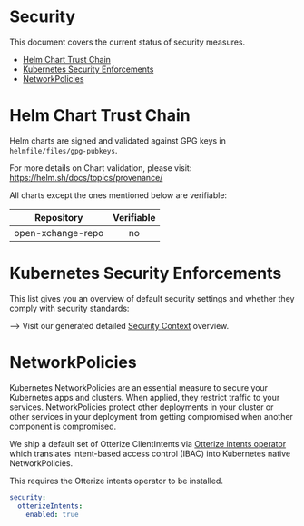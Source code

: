 <!--
SPDX-FileCopyrightText: 2023 Bundesministerium des Innern und für Heimat, PG ZenDiS "Projektgruppe für Aufbau ZenDiS"
SPDX-License-Identifier: Apache-2.0
-->

<h1>Security</h1>

This document covers the current status of security measures.

<!-- TOC -->
* [Helm Chart Trust Chain](#helm-chart-trust-chain)
* [Kubernetes Security Enforcements](#kubernetes-security-enforcements)
* [NetworkPolicies](#networkpolicies)
<!-- TOC -->

# Helm Chart Trust Chain

Helm charts are signed and validated against GPG keys in `helmfile/files/gpg-pubkeys`.

For more details on Chart validation, please visit: https://helm.sh/docs/topics/provenance/

All charts except the ones mentioned below are verifiable:

| Repository        | Verifiable |
|-------------------|:----------:|
| open-xchange-repo |     no     |

# Kubernetes Security Enforcements

This list gives you an overview of default security settings and whether they comply with security standards:

⟶ Visit our generated detailed [Security Context](./docs/security-context.md) overview.

# NetworkPolicies

Kubernetes NetworkPolicies are an essential measure to secure your Kubernetes apps and clusters.
When applied, they restrict traffic to your services.
NetworkPolicies protect other deployments in your cluster or other services in your deployment from getting compromised when another
component is compromised.

We ship a default set of Otterize ClientIntents via
[Otterize intents operator](https://github.com/otterize/intents-operator) which translates intent-based access control
(IBAC) into Kubernetes native NetworkPolicies.

This requires the Otterize intents operator to be installed.

```yaml
security:
  otterizeIntents:
    enabled: true
```
